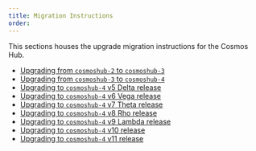 ```yaml
---
title: Migration Instructions
order: 
---
```

<!--
markdown-link-check-disable
-->

This sections houses the upgrade migration instructions for the Cosmos Hub.

- [Upgrading from `cosmoshub-2` to `cosmoshub-3`](cosmoshub-2/cosmoshub-2.md)
- [Upgrading from `cosmoshub-3` to `cosmoshub-4`](cosmoshub-3/cosmoshub-3.md)
- [Upgrading to `cosmoshub-4` v5 Delta release](./cosmoshub-4-v5-delta-upgrade.md)
- [Upgrading to `cosmoshub-4` v6 Vega release](./cosmoshub-4-v6-vega-upgrade.md)
- [Upgrading to `cosmoshub-4` v7 Theta release](./cosmoshub-4-v7-Theta-upgrade.md)
- [Upgrading to `cosmoshub-4` v8 Rho release](./cosmoshub-4-v8-Rho-upgrade.md)
- [Upgrading to `cosmoshub-4` v9 Lambda release](./cosmoshub-4-v9-Lambda-upgrade.md)
- [Upgrading to `cosmoshub-4` v10 release](./cosmoshub-4-v10-upgrade.md)
- [Upgrading to `cosmoshub-4` v11 release](./cosmoshub-4-v11-upgrade.md)

<!-- markdown-link-check-enable -->